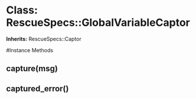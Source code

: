 # Class: RescueSpecs::GlobalVariableCaptor
**Inherits:** RescueSpecs::Captor
    




#Instance Methods
## capture(msg) [](#method-i-capture)

## captured_error() [](#method-i-captured_error)

